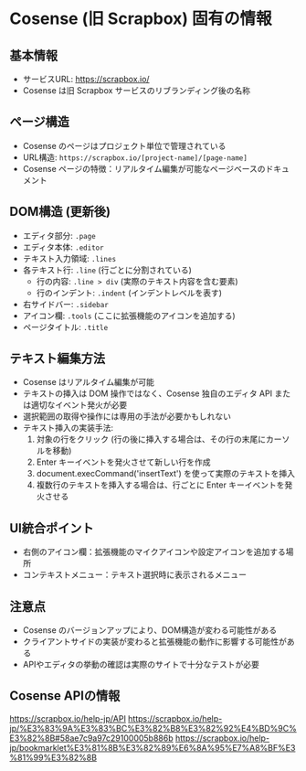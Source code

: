 # Cosense (旧 Scrapbox) 固有の情報

## 基本情報
- サービスURL: https://scrapbox.io/
- Cosense は旧 Scrapbox サービスのリブランディング後の名称

## ページ構造
- Cosense のページはプロジェクト単位で管理されている
- URL構造: `https://scrapbox.io/[project-name]/[page-name]`
- Cosense ページの特徴：リアルタイム編集が可能なページベースのドキュメント

## DOM構造 (更新後)
- エディタ部分: `.page`
- エディタ本体: `.editor`
- テキスト入力領域: `.lines`
- 各テキスト行: `.line` (行ごとに分割されている)
  - 行の内容: `.line > div` (実際のテキスト内容を含む要素)
  - 行のインデント: `.indent` (インデントレベルを表す)
- 右サイドバー: `.sidebar`
- アイコン欄: `.tools` (ここに拡張機能のアイコンを追加する)
- ページタイトル: `.title`

## テキスト編集方法
- Cosense はリアルタイム編集が可能
- テキストの挿入は DOM 操作ではなく、Cosense 独自のエディタ API または適切なイベント発火が必要
- 選択範囲の取得や操作には専用の手法が必要かもしれない
- テキスト挿入の実装手法:
  1. 対象の行をクリック (行の後に挿入する場合は、その行の末尾にカーソルを移動)
  2. Enter キーイベントを発火させて新しい行を作成
  3. document.execCommand('insertText') を使って実際のテキストを挿入
  4. 複数行のテキストを挿入する場合は、行ごとに Enter キーイベントを発火させる

## UI統合ポイント
- 右側のアイコン欄：拡張機能のマイクアイコンや設定アイコンを追加する場所
- コンテキストメニュー：テキスト選択時に表示されるメニュー

## 注意点
- Cosense のバージョンアップにより、DOM構造が変わる可能性がある
- クライアントサイドの実装が変わると拡張機能の動作に影響する可能性がある
- APIやエディタの挙動の確認は実際のサイトで十分なテストが必要

## Cosense APIの情報

https://scrapbox.io/help-jp/API
https://scrapbox.io/help-jp/%E3%83%9A%E3%83%BC%E3%82%B8%E3%82%92%E4%BD%9C%E3%82%8B#58ae7c9a97c29100005b886b
https://scrapbox.io/help-jp/bookmarklet%E3%81%8B%E3%82%89%E6%8A%95%E7%A8%BF%E3%81%99%E3%82%8B